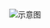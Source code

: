 


![示意图](http://upload-images.jianshu.io/upload_images/944365-d401fe279c4c0823.png?imageMogr2/auto-orient/strip%7CimageView2/2/w/1240)